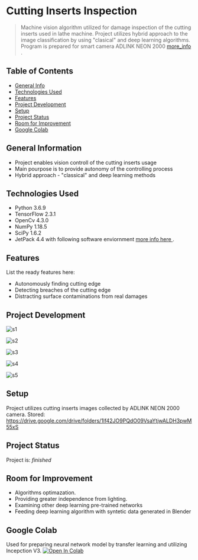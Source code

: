 # Cutting Inserts Inspection
> Machine vision algorithm utilized for damage inspection of the cutting inserts used in lathe machine. Project utilizes hybrid approach to the image classification by using "clasical" and deep learning algorithms. Program is prepared for smart camera ADLINK NEON 2000 [ more_info ](https://www.adlinktech.com/Products/Deep_Learning_Accelerator_Platform_and_Server/AI_Machine_Vision_Devices/NEON-2000-JT2_Series).

## Table of Contents
* [General Info](#general-information)
* [Technologies Used](#technologies-used)
* [Features](#features)
* [Project Development](#project-development)
* [Setup](#setup)
* [Project Status](#project-status)
* [Room for Improvement](#room-for-improvement)
* [Google Colab](#google-colab)
<!-- * [License](#license) -->


## General Information
- Project enables vision controll of the cutting inserts usage
- Main pourpose is to provide autonomy of the controlling process
- Hybrid approach - "classical" and deep learning methods
<!-- You don't have to answer all the questions - just the ones relevant to your project. -->


## Technologies Used
- Python 3.6.9
- TensorFlow 2.3.1
- OpenCv 4.3.0
- NumPy 1.18.5
- SciPy 1.6.2
- JetPack 4.4 with following software enviornment [ more info here ](https://aiot-ist.github.io/neon-2000-jt2/faq/).



## Features
List the ready features here:
- Autonomously finding cutting edge
- Detecting breaches of the cutting edge
- Distracting surface contaminations from real damages


## Project Development
![s1](https://user-images.githubusercontent.com/62110076/118273840-ba78ca00-b4c4-11eb-9893-0470e6860e2d.png)

![s2](https://user-images.githubusercontent.com/62110076/118274719-c3b66680-b4c5-11eb-8d37-a3583593b515.png)

![s3](https://user-images.githubusercontent.com/62110076/118274042-f318a380-b4c4-11eb-867d-db85aee0a6ed.png)

![s4](https://user-images.githubusercontent.com/62110076/118274106-0592dd00-b4c5-11eb-9b9d-06a185ca9fb8.png)

![s5](https://user-images.githubusercontent.com/62110076/118274197-1e02f780-b4c5-11eb-97ca-d411389e59c2.png)

## Setup
Project utilizes cutting inserts images collected by ADLINK NEON 2000 camera. Stored:
https://drive.google.com/drive/folders/1lf42JO9PQdO09VsaYtjwALDH3pwM55xS


## Project Status
Project is: _finished_ 


## Room for Improvement
* Algorithms optimazation. 
* Providing greater independence from lighting.
* Examining other deep learning pre-trained networks
* Feeding deep learning algorithm with syntetic data generated in Blender


## Google Colab
Used for preparing neural network model by transfer learning and utilizing Incepction V3. 
[![Open In Colab](https://colab.research.google.com/assets/colab-badge.svg)](https://colab.research.google.com/drive/1q0ud51vhYlfaU56DseQxJFiGECGlMdUl#scrollTo=jFm_l3ABcbT3)

